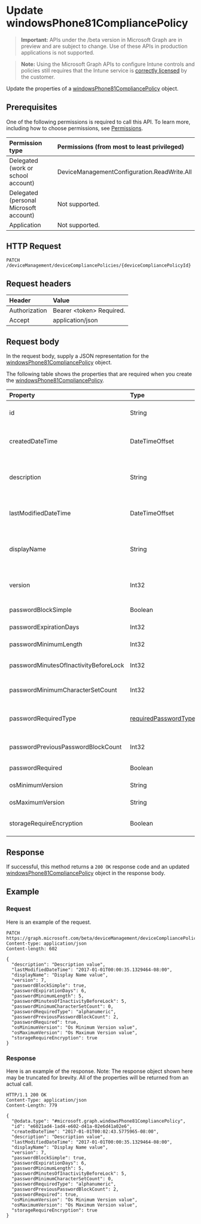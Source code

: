 ﻿# Update windowsPhone81CompliancePolicy

> **Important:** APIs under the /beta version in Microsoft Graph are in preview and are subject to change. Use of these APIs in production applications is not supported.

> **Note:** Using the Microsoft Graph APIs to configure Intune controls and policies still requires that the Intune service is [correctly licensed](https://go.microsoft.com/fwlink/?linkid=839381) by the customer.

Update the properties of a [windowsPhone81CompliancePolicy](../resources/intune_deviceconfig_windowsphone81compliancepolicy.md) object.
## Prerequisites
One of the following permissions is required to call this API. To learn more, including how to choose permissions, see [Permissions](../concepts/permissions_reference.md).

|Permission type|Permissions (from most to least privileged)|
|:---|:---|
|Delegated (work or school account)|DeviceManagementConfiguration.ReadWrite.All|
|Delegated (personal Microsoft account)|Not supported.|
|Application|Not supported.|

## HTTP Request
<!-- {
  "blockType": "ignored"
}
-->
``` http
PATCH /deviceManagement/deviceCompliancePolicies/{deviceCompliancePolicyId}
```

## Request headers
|Header|Value|
|:---|:---|
|Authorization|Bearer &lt;token&gt; Required.|
|Accept|application/json|

## Request body
In the request body, supply a JSON representation for the [windowsPhone81CompliancePolicy](../resources/intune_deviceconfig_windowsphone81compliancepolicy.md) object.

The following table shows the properties that are required when you create the [windowsPhone81CompliancePolicy](../resources/intune_deviceconfig_windowsphone81compliancepolicy.md).

|Property|Type|Description|
|:---|:---|:---|
|id|String|Key of the entity. Inherited from [deviceCompliancePolicy](../resources/intune_deviceconfig_devicecompliancepolicy.md)|
|createdDateTime|DateTimeOffset|DateTime the object was created. Inherited from [deviceCompliancePolicy](../resources/intune_deviceconfig_devicecompliancepolicy.md)|
|description|String|Admin provided description of the Device Configuration. Inherited from [deviceCompliancePolicy](../resources/intune_deviceconfig_devicecompliancepolicy.md)|
|lastModifiedDateTime|DateTimeOffset|DateTime the object was last modified. Inherited from [deviceCompliancePolicy](../resources/intune_deviceconfig_devicecompliancepolicy.md)|
|displayName|String|Admin provided name of the device configuration. Inherited from [deviceCompliancePolicy](../resources/intune_deviceconfig_devicecompliancepolicy.md)|
|version|Int32|Version of the device configuration. Inherited from [deviceCompliancePolicy](../resources/intune_deviceconfig_devicecompliancepolicy.md)|
|passwordBlockSimple|Boolean|Whether or not to block syncing the calendar.|
|passwordExpirationDays|Int32|Number of days before the password expires.|
|passwordMinimumLength|Int32|Minimum length of passwords.|
|passwordMinutesOfInactivityBeforeLock|Int32|Minutes of inactivity before a password is required.|
|passwordMinimumCharacterSetCount|Int32|The number of character sets required in the password.|
|passwordRequiredType|[requiredPasswordType](../resources/intune_deviceconfig_requiredpasswordtype.md)|The required password type. Possible values are: `deviceDefault`, `alphanumeric`, `numeric`.|
|passwordPreviousPasswordBlockCount|Int32|Number of previous passwords to block. Valid values 0 to 24|
|passwordRequired|Boolean|Whether or not to require a password.|
|osMinimumVersion|String|Minimum Windows Phone version.|
|osMaximumVersion|String|Maximum Windows Phone version.|
|storageRequireEncryption|Boolean|Require encryption on windows phone devices.|



## Response
If successful, this method returns a `200 OK` response code and an updated [windowsPhone81CompliancePolicy](../resources/intune_deviceconfig_windowsphone81compliancepolicy.md) object in the response body.

## Example
### Request
Here is an example of the request.
``` http
PATCH https://graph.microsoft.com/beta/deviceManagement/deviceCompliancePolicies/{deviceCompliancePolicyId}
Content-type: application/json
Content-length: 602

{
  "description": "Description value",
  "lastModifiedDateTime": "2017-01-01T00:00:35.1329464-08:00",
  "displayName": "Display Name value",
  "version": 7,
  "passwordBlockSimple": true,
  "passwordExpirationDays": 6,
  "passwordMinimumLength": 5,
  "passwordMinutesOfInactivityBeforeLock": 5,
  "passwordMinimumCharacterSetCount": 0,
  "passwordRequiredType": "alphanumeric",
  "passwordPreviousPasswordBlockCount": 2,
  "passwordRequired": true,
  "osMinimumVersion": "Os Minimum Version value",
  "osMaximumVersion": "Os Maximum Version value",
  "storageRequireEncryption": true
}
```

### Response
Here is an example of the response. Note: The response object shown here may be truncated for brevity. All of the properties will be returned from an actual call.
``` http
HTTP/1.1 200 OK
Content-Type: application/json
Content-Length: 779

{
  "@odata.type": "#microsoft.graph.windowsPhone81CompliancePolicy",
  "id": "e6021ad4-1ad4-e602-d41a-02e6d41a02e6",
  "createdDateTime": "2017-01-01T00:02:43.5775965-08:00",
  "description": "Description value",
  "lastModifiedDateTime": "2017-01-01T00:00:35.1329464-08:00",
  "displayName": "Display Name value",
  "version": 7,
  "passwordBlockSimple": true,
  "passwordExpirationDays": 6,
  "passwordMinimumLength": 5,
  "passwordMinutesOfInactivityBeforeLock": 5,
  "passwordMinimumCharacterSetCount": 0,
  "passwordRequiredType": "alphanumeric",
  "passwordPreviousPasswordBlockCount": 2,
  "passwordRequired": true,
  "osMinimumVersion": "Os Minimum Version value",
  "osMaximumVersion": "Os Maximum Version value",
  "storageRequireEncryption": true
}
```



